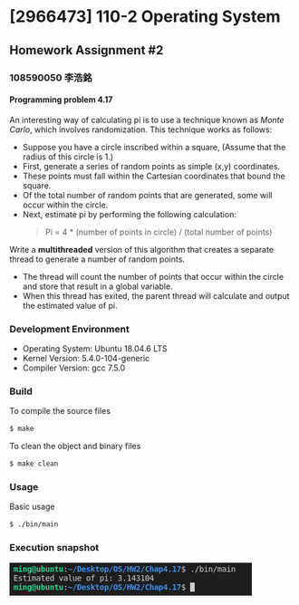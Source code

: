 # [2966473] 110-2 Operating System

## Homework Assignment #2

### 108590050 李浩銘

#### Programming problem 4.17

An interesting way of calculating pi is to use a technique known as *Monte Carlo*, which involves randomization. This technique works as follows:
- Suppose you have a circle inscribed within a square, (Assume that the radius of this circle is 1.)
- First, generate a series of random points as simple (x,y) coordinates.
- These points must fall within the Cartesian coordinates that bound the square.
- Of the total number of random points that are generated, some will occur within the circle.
- Next, estimate pi by performing the following calculation:
  > Pi = 4 * (number of points in circle) / (total number of points)

Write a **multithreaded** version of this algorithm that creates a separate thread to generate a number of random points.
- The thread will count the number of points that occur within the circle and store that result in a global variable.
- When this thread has exited, the parent thread will calculate and output the estimated value of pi.

### Development Environment
- Operating System: Ubuntu 18.04.6 LTS
- Kernel Version: 5.4.0-104-generic
- Compiler Version: gcc 7.5.0

### Build
To compile the source files
```bash
$ make
```

To clean the object and binary files
```bash
$ make clean
```

### Usage
Basic usage
```bash
$ ./bin/main
```

### Execution snapshot
![img](./doc/execution.png)
